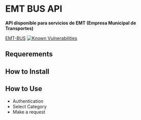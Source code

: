 # EMT BUS API
**API disponible para servicios de EMT (Empresa Municipal de Transportes)**

[EMT-BUS](https://github.com/Destroyer/TeelgramBot-nodejs/raw/master/emt-bus_logo.png)
[![Known Vulnerabilities](https://snyk.io/test/github/lorengamboa/emt-bus/badge.svg)](https://snyk.io/test/github/lorengamboa/emt-bus)

## Requerements
## How to Install
## How to Use
   * Authentication
   * Select Category
   * Make a request
